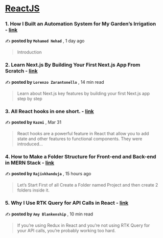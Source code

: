 
<h1><a href=https://medium.com/tag/reactjs/recommended target="_blank" rel="noopener noreferrer">ReactJS</a></h1>
<h3>1. How I Built an Automation System for My Garden’s Irrigation - <a href=https://medium.com/@MohammedNehad?source=tag_recommended_feed---------0-84----------reactjs----------0304e6cb_3700_4702_a45e_242c92890ce5------- target="_blank" rel="noopener noreferrer">link</a></h3>

✍️ **posted by `Mohamed Nehad`** <date> , 1 day ago</date>

<blockquote>Introduction</blockquote>

<h3>2. Learn Next.js By Building Your First Next.js App From Scratch - <a href=https://medium.com/@lorenzozar?source=tag_recommended_feed---------1-107----------reactjs----------0304e6cb_3700_4702_a45e_242c92890ce5------- target="_blank" rel="noopener noreferrer">link</a></h3>

✍️ **posted by `Lorenzo Zarantonello`** <date> , 14 min read</date>

<blockquote>Learn about Next.js key features by building your first Next.js app step by step</blockquote>

<h3>3. All React hooks in one short. - <a href=https://medium.com/@AbidKazmi?source=tag_recommended_feed---------2-85----------reactjs----------0304e6cb_3700_4702_a45e_242c92890ce5------- target="_blank" rel="noopener noreferrer">link</a></h3>

✍️ **posted by `Kazmi`** <date> , Mar 31</date>

<blockquote>React hooks are a powerful feature in React that allow you to add state and other features to functional components. They were introduced…</blockquote>

<h3>4. How to Make a Folder Structure for Front-end and Back-end in MERN Stack - <a href=https://medium.com/@rajivkhanduja2?source=tag_recommended_feed---------3-84----------reactjs----------0304e6cb_3700_4702_a45e_242c92890ce5------- target="_blank" rel="noopener noreferrer">link</a></h3>

✍️ **posted by `Rajivkhanduja`** <date> , 15 hours ago</date>

<blockquote>Let’s Start First of all Create a Folder named Project and then create 2 folders inside it.</blockquote>

<h3>5. Why I Use RTK Query for API Calls in React - <a href=https://medium.com/@amy-blankenship?source=tag_recommended_feed---------4-107----------reactjs----------0304e6cb_3700_4702_a45e_242c92890ce5------- target="_blank" rel="noopener noreferrer">link</a></h3>

✍️ **posted by `Amy Blankenship`** <date> , 10 min read</date>

<blockquote>If you’re using Redux in React and you’re not using RTK Query for your API calls, you’re probably working too hard.</blockquote>

